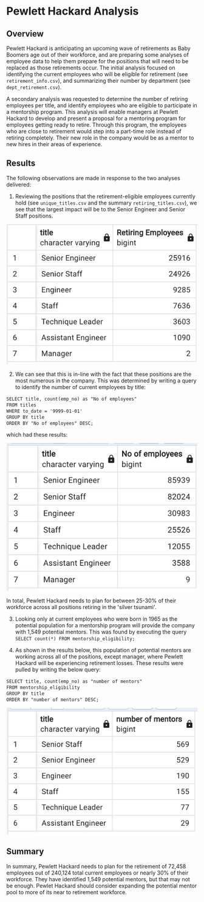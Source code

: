 # Pewlett Hackard Analysis
## Overview
Pewlett Hackard is anticipating an upcoming wave of retirements as Baby Boomers age out of their workforce, and are preparing some analyses of employee data to help them prepare for the positions that will need to be replaced as those retirements occur.  The initial analysis focused on identifying the current employees who will be eligible for retirement (see `retirement_info.csv`), and summarizing their number by department (see `dept_retirement.csv`). 

A secondary analysis was requested to determine the number of retiring employees per title, and identify employees who are eligible to participate in a mentorship program.  This analysis will enable managers at Pewlett Hackard to develop and present a proposal for a mentoring program for employees getting ready to retire. Through this program, the employees who are close to retirement would step into a part-time role instead of retiring completely. Their new role in the company would be as a mentor to new hires in their areas of experience. 

## Results
The following observations are made in response to the two analyses delivered:
 
1. Reviewing the positions that the retirement-eligible employees currently hold (see `unique_titles.csv` and the summary `retiring_titles.csv`), we see that the largest impact will be to the Senior Engineer and Senior Staff positions.

  ![Number of Retiring Employeees by Title](retiring_titles.png)
  
2. We can see that this is in-line with the fact that these positions are the most numerous in the company. This was determined by writing a query to identify the number of current employees by title:
  ```
  SELECT title, count(emp_no) as "No of employees" 
  FROM titles
  WHERE to_date = '9999-01-01'
  GROUP BY title
  ORDER BY "No of employees" DESC;
  ```

  which had these results:
  
  ![Number of Current Employees by Title](current_employee_titles.png)

In total, Pewlett Hackard needs to plan for between 25-30% of their workforce across all positions retiring in the 'silver tsunami'.

3. Looking only at current employees who were born in 1965 as the potential population for a mentorship program will provide the company with 1,549 potential mentors.  This was found by executing the query `SELECT count(*) FROM mentorship_eligibility;`

4. As shown in the results below, this population of potential mentors are working across all of the positions, except manager, where Pewlett Hackard will be experiencing retirement losses. These results were pulled by writing the below query:

  ```
  SELECT title, count(emp_no) as "number of mentors" 
  FROM mentorship_eligibility
  GROUP BY title
  ORDER BY "number of mentors" DESC;
  ```

  ![Number of Potential Mentors by Title](mentor_titles.png)

## Summary
In summary, Pewlett Hackard needs to plan for the retirement of 72,458 employees out of 240,124 total current employees or nearly 30% of their workforce.  They have identified 1,549 potential mentors, but that may not be enough.  Pewlet Hackard should consider expanding the potential mentor pool to more of its near to retirement workforce.




  
